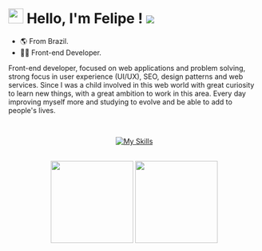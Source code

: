 
# <img src="https://media.giphy.com/media/hvRJCLFzcasrR4ia7z/giphy.gif" width="30" > Hello, I'm Felipe ! ![](https://komarev.com/ghpvc/?username=Vzdevelopers&color=006bed)

- 🌎 From Brazil.
- 👨‍🎓 Front-end Developer.

<div>
    <p>
        Front-end developer, focused on web applications and problem solving, strong focus in user experience (UI/UX), SEO, design patterns and web services.
        Since I was a child involved in this web world with great curiosity to learn new things, with a great ambition to work in this area.
        Every day improving myself more and studying to evolve and be able to add to people's lives.
    </p>
</div>

<br>

<div style="display: inline_block" align="center">

[![My Skills](https://skillicons.dev/icons?i=js,html,css,react,ts,nextjs,tailwind,sass,styledcomponents,nodejs)](https://skillicons.dev)

</div>

<br>

<div align="center">
  <img height="165em" src="https://github-readme-stats.vercel.app/api?username=felipesantos5&show_icons=true&theme=radical&count_private=true&include_all_commits=true"/>
  <img height="165em" src="https://github-readme-stats.vercel.app/api/top-langs/?username=felipesantos5&layout=compact&langs_count=7&theme=radical"/>
</div>

